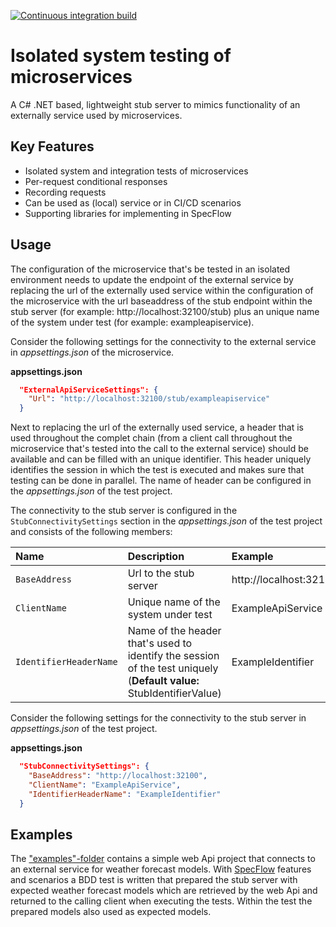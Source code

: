 [![Continuous integration build](https://github.com/cympatic/stub/actions/workflows/cympatic.stub.server.ci-build.yml/badge.svg)](https://github.com/cympatic/stub/actions/workflows/cympatic.stub.server.ci-build.yml)
# Isolated system testing of microservices

A C# .NET based, lightweight stub server to mimics functionality of an externally service used by microservices.

## Key Features

- Isolated system and integration tests of microservices
- Per-request conditional responses
- Recording requests
- Can be used as (local) service or in CI/CD scenarios
- Supporting libraries for implementing in SpecFlow

## Usage

The configuration of the microservice that's be tested in an isolated environment needs to update 
the endpoint of the external service by replacing the url of the externally used service within the configuration of the 
microservice with the url baseaddress of the stub endpoint within the stub server (for example: http[]()://localhost:32100/stub) 
plus an unique name of the system under test (for example: exampleapiservice).

Consider the following settings for the connectivity to the external service in *appsettings.json* of the microservice.

**appsettings.json**
```json
  "ExternalApiServiceSettings": {
    "Url": "http://localhost:32100/stub/exampleapiservice"
  }
```

Next to replacing the url of the externally used service, a header that is used throughout the complet chain 
(from a client call throughout the microservice that's tested into the call to the external service) should be available 
and can be filled with an unique identifier. This header uniquely identifies the session in which the test is executed and 
makes sure that testing can be done in parallel. The name of header can be configured in the *appsettings.json* of the
test project.

The connectivity to the stub server is configured in the `StubConnectivitySettings` section in the *appsettings.json* of the test 
project and consists of the following members:

| Name | Description |Example | 
| :--- | :--- | :--- |
| `BaseAddress` | Url to the stub server | http[]()://localhost:32100 | 
| `ClientName` | Unique name of the system under test | ExampleApiService | 
| `IdentifierHeaderName`| Name of the header that's used to identify the session of the test uniquely (**Default value:** StubIdentifierValue) | ExampleIdentifier | 

Consider the following settings for the connectivity to the stub server in *appsettings.json* of the test project.

**appsettings.json**
```json
  "StubConnectivitySettings": {
    "BaseAddress": "http://localhost:32100",
    "ClientName": "ExampleApiService",
    "IdentifierHeaderName": "ExampleIdentifier"
  }
```

## Examples
The ["examples"-folder](examples) contains a simple web Api project that connects to an 
external service for weather forecast models. With [SpecFlow](https://specflow.org/) features
and scenarios a BDD test is written that prepared the stub server with expected weather 
forecast models which are retrieved by the web Api and returned to the calling client when 
executing the tests. Within the test the prepared models also used as expected models.
